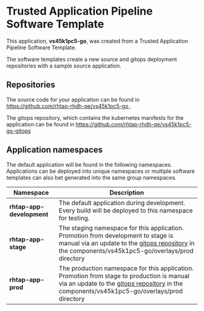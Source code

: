 # Trusted Application Pipeline Software Template

This application, **vs45k1pc5-go**, was created from a Trusted Application Pipeline Software Template.

The software templates create a new source and gitops deployment repositories with a sample source application. 

## Repositories

The source code for your application can be found in [https://github.com/rhtap-rhdh-qe/vs45k1pc5-go ](https://github.com/rhtap-rhdh-qe/vs45k1pc5-go ).
 
The gitops repository, which contains the kubernetes manifests for the application can be found in 
[https://github.com/rhtap-rhdh-qe/vs45k1pc5-go-gitops ](https://github.com/rhtap-rhdh-qe/vs45k1pc5-go-gitops ) 

## Application namespaces 

The default application will be found in the following namespaces. Applications can be deployed into unique namespaces or multiple software templates can also bet generated into the same group namespaces.  

|  Namespace   |  Description   |  
| -------- | -------- |   
| **rhtap-app-development** | The default application during development. Every build will be deployed to this namespace for testing. | 
| **rhtap-app-stage** | The staging namespace for this application. Promotion from development to stage is manual via an update to the [gitops repository](https://github.com/rhtap-rhdh-qe/vs45k1pc5-go-gitops ) in the components/vs45k1pc5-go/overlays/prod directory |  
| **rhtap-app-prod** | The production namespace for this application. Promotion from stage to production is manual via an update to the [gitops repository](https://github.com/rhtap-rhdh-qe/vs45k1pc5-go-gitops ) in the components/vs45k1pc5-go/overlays/prod directory | 